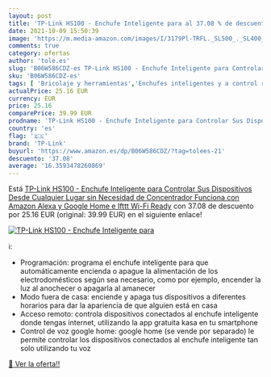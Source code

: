 ```yaml
---
layout: post
title: 'TP-Link HS100 - Enchufe Inteligente para al 37.08 % de descuento'
date: 2021-10-09 15:50:39
image: 'https://m.media-amazon.com/images/I/3179Pl-TRFL._SL500_._SL400_.jpg'
comments: true
category: ofertas
author: 'tole.es'
slug: 'B06W586CDZ-es TP-Link HS100 - Enchufe Inteligente para Controlar Sus...'
sku: 'B06W586CDZ-es'
tags: [ 'Bricolaje y herramientas','Enchufes inteligentes y a control remoto','Enchufes y accesorios','Instalación eléctrica','alexa','enchufe','google','home','ifttt','inteligente','tp-link', ]
actualPrice: 25.16 EUR
currency: EUR
price: 25.16
comparePrice: 39.99 EUR
prodname: 'TP-Link HS100 - Enchufe Inteligente para Controlar Sus Dispositivos Desde Cualquier Lugar  sin Necesidad de Concentrador  Funciona con Amazon Alexa y Google Home e Ifttt  Wi-Fi Ready'
country: 'es'
flag: '🇪🇸'
brand: 'TP-Link'
buyurl: 'https://www.amazon.es/dp/B06W586CDZ/?tag=tolees-21'
descuento: '37.08'
average: '16.3593478260869'
---
```


Está [TP-Link HS100 - Enchufe Inteligente para Controlar Sus Dispositivos Desde Cualquier Lugar  sin Necesidad de Concentrador  Funciona con Amazon Alexa y Google Home e Ifttt  Wi-Fi Ready](https://www.amazon.es/dp/B06W586CDZ/?tag=tolees-21) con 37.08 de descuento por 25.16 EUR (original: 39.99 EUR) en el siguiente enlace!

[![TP-Link HS100 - Enchufe Inteligente para](https://m.media-amazon.com/images/I/3179Pl-TRFL._SL500_._SL400_.jpg)](https://www.amazon.es/dp/B06W586CDZ/?tag=tolees-21)

ℹ️:

- Programación: programa el enchufe inteligente para que automáticamente encienda o apague la alimentación de los electrodomésticos según sea necesario, como por ejemplo, encender la luz al anochecer o apagarla al amanecer
- Modo fuera de casa: enciende y apaga tus dispositivos a diferentes horarios para dar la apariencia de que alguien está en casa
- Acceso remoto: controla dispositivos conectados al enchufe inteligente donde tengas internet, utilizando la app gratuita kasa en tu smartphone
- Control de voz google home: google home (se vende por separado) le permite controlar los dispositivos conectados al enchufe inteligente tan solo utilizando tu voz

[🛒 Ver la oferta!!](https://www.amazon.es/dp/B06W586CDZ/?tag=tolees-21)
